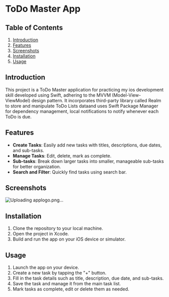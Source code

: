 # ToDo Master App

## Table of Contents
1. [Introduction](#introduction)
2. [Features](#features)
3. [Screenshots](#screenshots)
4. [Installation](#installation)
5. [Usage](#usage)

## Introduction
This project is a ToDo Master application for practicing my ios development skill developed using Swift, adhering to the MVVM (Model-View-ViewModel) design pattern. It incorporates third-party library called Realm to store and manipulate ToDo Lists dataand uses Swift Package Manager for dependency management, local notifications to 
notify whenever each ToDo is due.

## Features
- **Create Tasks**: Easily add new tasks with titles, descriptions, due dates, and sub-tasks.
- **Manage Tasks**: Edit, delete, mark as complete.
- **Sub-tasks**: Break down larger tasks into smaller, manageable sub-tasks for better organization.
- **Search and Filter**: Quickly find tasks using search bar.

## Screenshots
![Uploading applogo.png…]()


## Installation
1. Clone the repository to your local machine.
2. Open the project in Xcode.
3. Build and run the app on your iOS device or simulator.

## Usage
1. Launch the app on your device.
2. Create a new task by tapping the "+" button.
3. Fill in the task details such as title, description, due date, and sub-tasks.
4. Save the task and manage it from the main task list.
5. Mark tasks as complete, edit or delete them as needed.

